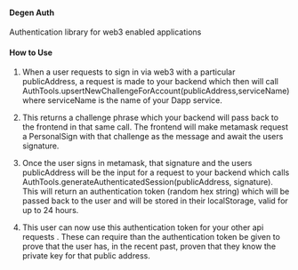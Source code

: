 #### Degen Auth

Authentication library for web3 enabled applications



#### How to Use 

1) When a user requests to sign in via web3 with a particular publicAddress, a request is made to your backend which then will call AuthTools.upsertNewChallengeForAccount(publicAddress,serviceName)  where serviceName is the name of your Dapp service.

2. This returns a challenge phrase which your backend will pass back to the frontend in that same call.  The frontend will make metamask request a PersonalSign with that challenge as the message and await the users signature.

3. Once the user signs in metamask, that signature and the users publicAddress will be the input for a request to your backend which calls AuthTools.generateAuthenticatedSession(publicAddress, signature).   This will return an authentication token (random hex string) which will be passed back to the user and will be stored in their localStorage, valid for up to 24 hours.   

4. This user can now use this authentication token for your other api requests .  These can require than the authentication token be given to prove that the user has, in the recent past, proven that they know the private key for that public address.   

